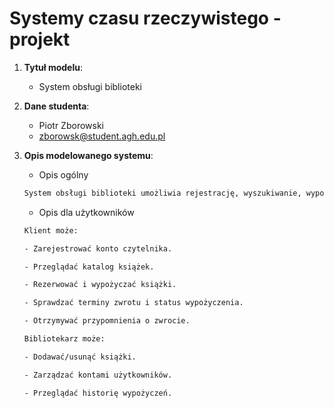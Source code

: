 # Systemy czasu rzeczywistego - projekt

1. **Tytuł modelu**:
    - System obsługi biblioteki

2. **Dane studenta**:
    - Piotr Zborowski
    - <zborowsk@student.agh.edu.pl>

3. **Opis modelowanego systemu**:
    - Opis ogólny

    ```txt
    System obsługi biblioteki umożliwia rejestrację, wyszukiwanie, wypożyczanie i zwracanie książek przez użytkowników (czytelników), a także zarządzanie zbiorami bibliotecznymi przez bibliotekarzy. System posiada dwie główne warstwy: interfejs użytkownika oraz backend zarządzający bazą danych i logiką wypożyczeń.
    ```

    - Opis dla użytkowników

    ```txt
    Klient może:

    - Zarejestrować konto czytelnika.
    
    - Przeglądać katalog książek.
    
    - Rezerwować i wypożyczać książki.
    
    - Sprawdzać terminy zwrotu i status wypożyczenia.
    
    - Otrzymywać przypomnienia o zwrocie.
    
    Bibliotekarz może:
    
    - Dodawać/usunąć książki.
    
    - Zarządzać kontami użytkowników.
    
    - Przeglądać historię wypożyczeń.
    ```

   
